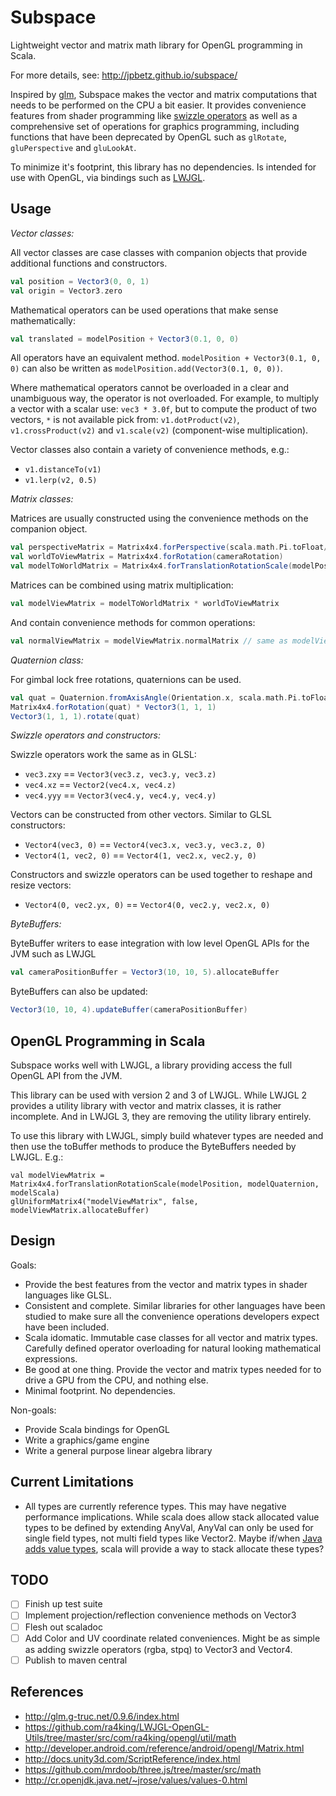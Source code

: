 Subspace
========

Lightweight vector and matrix math library for OpenGL programming in Scala.

For more details, see: http://jpbetz.github.io/subspace/

Inspired by [glm](http://glm.g-truc.net/0.9.6/index.html), Subspace makes the vector and matrix computations that needs
to be performed on the CPU a bit easier.  It provides convenience features from shader programming like
[swizzle operators](https://www.opengl.org/wiki/Data_Type_%28GLSL%29#Swizzling) as well as a comprehensive set of
operations for graphics programming,  including functions that have been deprecated by OpenGL such as `glRotate`,
`gluPerspective` and `gluLookAt`.

To minimize it's footprint, this library has no dependencies.  Is intended for use with OpenGL, via bindings such as
[LWJGL](http://www.lwjgl.org/).

Usage
-----

*Vector classes:*

All vector classes are case classes with companion objects that provide additional functions and constructors.

```scala
val position = Vector3(0, 0, 1)
val origin = Vector3.zero
```

Mathematical operators can be used operations that make sense mathematically:

```scala
val translated = modelPosition + Vector3(0.1, 0, 0)
```

All operators have an equivalent method.  `modelPosition + Vector3(0.1, 0, 0)` can also be written as
`modelPosition.add(Vector3(0.1, 0, 0))`.

Where mathematical operators cannot be overloaded in a clear and unambiguous way, the operator is not
overloaded.  For example,  to multiply a vector with a scalar use: `vec3 * 3.0f`,  but to compute the product of two
vectors,  `*` is not available pick from: `v1.dotProduct(v2)`, `v1.crossProduct(v2)` and `v1.scale(v2)`
(component-wise multiplication).

Vector classes also contain a variety of convenience methods, e.g.:

* `v1.distanceTo(v1)`
* `v1.lerp(v2, 0.5)`

*Matrix classes:*

Matrices are usually constructed using the convenience methods on the companion object.

```scala
val perspectiveMatrix = Matrix4x4.forPerspective(scala.math.Pi.toFloat/2f, 1f, 1f, zNear, zFar)
val worldToViewMatrix = Matrix4x4.forRotation(cameraRotation)
val modelToWorldMatrix = Matrix4x4.forTranslationRotationScale(modelPosition, modelRotation, Vector3.one)
```

Matrices can be combined using matrix multiplication:

```scala
val modelViewMatrix = modelToWorldMatrix * worldToViewMatrix
```

And contain convenience methods for common operations:

```scala
val normalViewMatrix = modelViewMatrix.normalMatrix // same as modelViewMatrix.inverse.transpose
```

*Quaternion class:*

For gimbal lock free rotations,  quaternions can be used.

```scala
val quat = Quaternion.fromAxisAngle(Orientation.x, scala.math.Pi.toFloat/4)
Matrix4x4.forRotation(quat) * Vector3(1, 1, 1)
Vector3(1, 1, 1).rotate(quat)
```

*Swizzle operators and constructors:*

Swizzle operators work the same as in GLSL:

* `vec3.zxy` == `Vector3(vec3.z, vec3.y, vec3.z)`
* `vec4.xz` == `Vector2(vec4.x, vec4.z)`
* `vec4.yyy` == `Vector3(vec4.y, vec4.y, vec4.y)`

Vectors can be constructed from other vectors.  Similar to GLSL constructors:

* `Vector4(vec3, 0)` == `Vector4(vec3.x, vec3.y, vec3.z, 0)`
* `Vector4(1, vec2, 0)` == `Vector4(1, vec2.x, vec2.y, 0)`

Constructors and swizzle operators can be used together to reshape and resize vectors:

* `Vector4(0, vec2.yx, 0)` == `Vector4(0, vec2.y, vec2.x, 0)`

*ByteBuffers:*

ByteBuffer writers to ease integration with low level OpenGL APIs for the JVM such as LWJGL

```scala
val cameraPositionBuffer = Vector3(10, 10, 5).allocateBuffer
```

ByteBuffers can also be updated:

```scala
Vector3(10, 10, 4).updateBuffer(cameraPositionBuffer)
```

OpenGL Programming in Scala
---------------------------

Subspace works well with LWJGL, a library providing access the full OpenGL API from the JVM.

This library can be used with version 2 and 3 of LWJGL.  While LWJGL 2 provides a utility library with vector
and matrix classes, it is rather incomplete.  And in LWJGL 3, they are removing the utility library entirely.

To use this library with LWJGL,  simply build whatever types are needed and then use the toBuffer methods to produce the
ByteBuffers needed by LWJGL.  E.g.:

    val modelViewMatrix = Matrix4x4.forTranslationRotationScale(modelPosition, modelQuaternion, modelScala)
    glUniformMatrix4("modelViewMatrix", false, modelViewMatrix.allocateBuffer)

Design
-----

Goals:

* Provide the best features from the vector and matrix types in shader languages like GLSL.
* Consistent and complete.  Similar libraries for other languages have been studied to make sure all the convenience operations developers expect have been included.
* Scala idomatic. Immutable case classes for all vector and matrix types. Carefully defined operator overloading for natural looking mathematical expressions.
* Be good at one thing.  Provide the vector and matrix types needed for to drive a GPU from the CPU, and nothing else.
* Minimal footprint.  No dependencies.

Non-goals:

* Provide Scala bindings for OpenGL
* Write a graphics/game engine
* Write a general purpose linear algebra library

Current Limitations
-------------------

* All types are currently reference types.  This may have negative performance implications.  While scala does allow
  stack allocated value types to be defined by extending AnyVal,  AnyVal can only be used for single field types, not
  multi field types like Vector2.
  Maybe if/when [Java adds value types](http://cr.openjdk.java.net/~jrose/values/values-0.html),
  scala will provide a way to stack allocate these types?

TODO
----

* [ ] Finish up test suite
* [ ] Implement projection/reflection convenience methods on Vector3
* [ ] Flesh out scaladoc
* [ ] Add Color and UV coordinate related conveniences.  Might be as simple as adding swizzle operators (rgba, stpq) to Vector3 and Vector4.
* [ ] Publish to maven central

References
----------

* http://glm.g-truc.net/0.9.6/index.html
* https://github.com/ra4king/LWJGL-OpenGL-Utils/tree/master/src/com/ra4king/opengl/util/math
* http://developer.android.com/reference/android/opengl/Matrix.html
* http://docs.unity3d.com/ScriptReference/index.html
* https://github.com/mrdoob/three.js/tree/master/src/math
* http://cr.openjdk.java.net/~jrose/values/values-0.html


